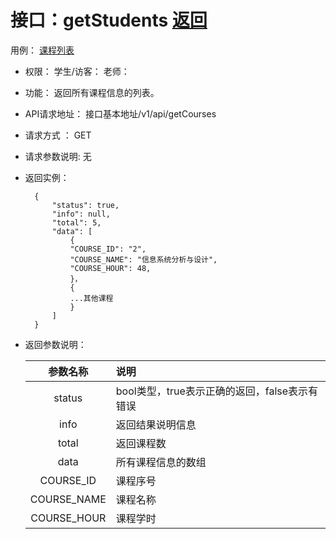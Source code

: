 ﻿<!-- markdownlint-disable MD033-->
<!-- 禁止MD033类型的警告 https://www.npmjs.com/package/markdownlint -->

# 接口：getStudents  [返回](../README.md)
  用例： [课程列表](../UseCase/学生列表.md)

- 权限：
    学生/访客：
    老师：

- 功能：
    返回所有课程信息的列表。

- API请求地址：
   接口基本地址/v1/api/getCourses

- 请求方式 ：
    GET

- 请求参数说明:
    无

- 返回实例：

        {
            "status": true,
            "info": null,
            "total": 5,
            "data": [
                {
                "COURSE_ID": "2",
                "COURSE_NAME": "信息系统分析与设计",
                "COURSE_HOUR": 48,
                }，
                {
                ...其他课程
                }
            ]
        }

- 返回参数说明：

  |参数名称|说明|
  |:---------:|:--------------------------------------------------------|
  |status|bool类型，true表示正确的返回，false表示有错误|
  |info|返回结果说明信息|
  |total|返回课程数|
  |data|所有课程信息的数组|
  |COURSE_ID|课程序号|
  |COURSE_NAME|课程名称|
  |COURSE_HOUR|课程学时|
  

